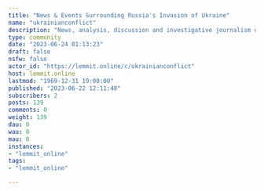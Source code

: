```yaml
---
title: "News & Events Surrounding Russia's Invasion of Ukraine" 
name: "ukrainianconflict"
description: "News, analysis, discussion and investigative journalism documenting the ongoing conflict in Ukraine."
type: community
date: "2023-06-24 01:13:23"
draft: false
nsfw: false
actor_id: "https://lemmit.online/c/ukrainianconflict"
host: lemmit.online
lastmod: "1969-12-31 19:00:00"
published: "2023-06-22 12:11:48"
subscribers: 2
posts: 139
comments: 0
weight: 139
dau: 0
wau: 0
mau: 0
instances:
- "lemmit_online"
tags: 
- "lemmit_online"

---
```

